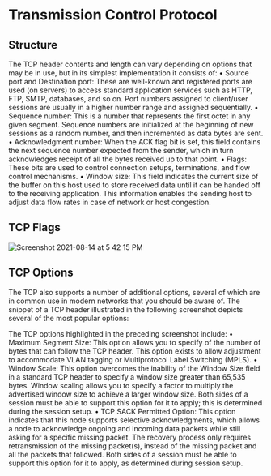 # Transmission Control Protocol

## Structure
The TCP header contents and length can vary depending on options that may be in use, but in its simplest implementation it consists of:
• Source port and Destination port: These are well-known and registered ports are used (on servers) to access standard application services such as HTTP, FTP, SMTP, databases, and so on. Port numbers assigned to client/user sessions are usually in a higher number range and assigned sequentially.
• Sequence number: This is a number that represents the first octet in any given segment. Sequence numbers are initialized at the beginning of new sessions as a random number, and then incremented as data bytes are sent.
• Acknowledgment number: When the ACK flag bit is set, this field contains the next sequence number expected from the sender, which in turn acknowledges receipt of all the bytes received up to that point.
• Flags: These bits are used to control connection setups, terminations, and flow control mechanisms.
• Window size: This field indicates the current size of the buffer on this host used to store received data until it can be handed off to the receiving application. This information enables the sending host to adjust data flow rates in case of network or host congestion.

## TCP Flags

![Screenshot 2021-08-14 at 5 42 15 PM](https://user-images.githubusercontent.com/42912140/129445952-bc820c5b-b049-4e62-b4a0-cea7692f55f1.png)


## TCP Options
The TCP also supports a number of additional options, several of which are in common use in modern networks that you should be aware of. The snippet of a TCP header illustrated in the following screenshot depicts several of the most popular options:

The TCP options highlighted in the preceding screenshot include:
• Maximum Segment Size: This option allows you to specify of the number of bytes that can follow the TCP header. This option exists to allow adjustment to accommodate VLAN tagging or Multiprotocol Label Switching (MPLS).
• Window Scale: This option overcomes the inability of the Window Size field in a standard TCP header to specify a window size greater than 65,535 bytes. Window scaling allows you to specify a factor to multiply the advertised window size to achieve a larger window size. Both sides of a session must
be able to support this option for it to apply; this is determined during the session setup.
• TCP SACK Permitted Option: This option indicates that this node supports selective acknowledgments, which allows a node to acknowledge ongoing and incoming data packets while still asking for a specific missing packet. The recovery process only requires retransmission of the missing packet(s), instead of the missing packet and all the packets that followed. Both sides of a session must be able to support this option for it to apply, as determined during session setup.








